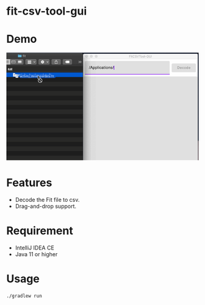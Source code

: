 fit-csv-tool-gui
===============

# Demo

![demo](demo.gif)

# Features

- Decode the Fit file to csv.
- Drag-and-drop support.

# Requirement

- IntelliJ IDEA CE
- Java 11 or higher

# Usage

```zsh
./gradlew run
```
